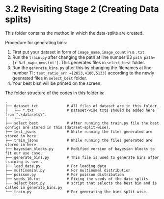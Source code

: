 # 3.2 Revisiting Stage 2 (Creating Data splits)

This folder contains the method in which the data-splits are created.

Procedure for generating bins:
1. First put your dataset in form of ```image_name,image_count``` in a ```.txt```.
2. Run the ```train.py``` after changing the path at line number 63 ```path path=[r'Val_nwpu_new.txt']```. This generates files in ```select_best``` folder.
3. Run the ```generate_bins.py``` after this by changing the filenames at line number 11 : ```test_ratio_arr =[2053,4106,5133]``` according to the newly geenrated files in ```select_best``` folder.
4. Your best bisn will be printed on the screen.

The folder structure of the codes in this folder is:
```
.
├── dataset_txt             # All files of dataset are in this folder.
│   ├── *.txt               # Dataset-wise txts should be added here from ".\datasets\". 
│   └── ...
├── select_best             # After running the train.py file the best configs are stored in this (dataset-split-wise).
├── test_jsons              # While running the files generated are stored in here.
├── train_jsons             # While running the files generated are stored in here.
├── bayesian_blocks.py      # Modified version of bayesian blocks to fit our use case.
├── generate_bins.py        # This file is used to generate bins after training is over.
├── load_data.py            # For loading data
├── multinomial.py          # For multinomal distribution
├── poisson.py              # For poisson distribution
├── seeds_10.txt            # Fixing the seeds of the data splits.
├── select_best.py          # script that selects the best bin and is called in generate_bins.py
└── train.py                # For generating the bins split wise.
```